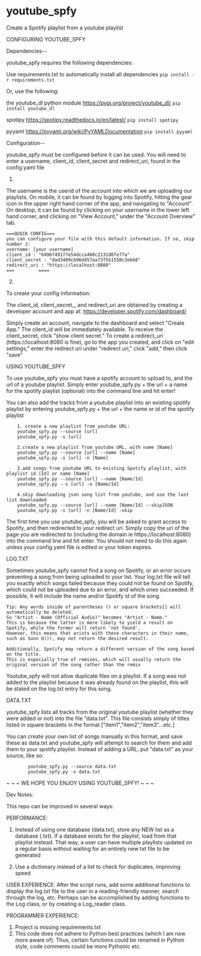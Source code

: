 # youtube_spfy
Create a Spotify playlist from a youtube playlist

CONFIGURING YOUTUBE_SPFY

Dependencies-- 

youtube_spfy requires the following dependencies:

Use requirements.txt to automatically install all dependencies
`pip install -r requirements.txt`

Or, use the following:

the youtube_dl python module
https://pypi.org/project/youtube_dl/
```pip install youtube_dl```

spotipy
https://spotipy.readthedocs.io/en/latest/
```pip install spotipy```

pyyaml
https://pyyaml.org/wiki/PyYAMLDocumentation
```pip install pyyaml```

Configuration--

youtube_spfy must be configured before it can be used. You will need to enter a username, client_id, client_secret and redirect_uri, found in the config.yaml file

1.
The username is the userid of the account into which we are uploading our playlists. On mobile, it can be found by logging into Spotify, hitting the gear icon in the upper right hand corner of the app, and navigating to "Account". On desktop, it can be found by clicking on your username in the lower left hand corner, and clicking on "View Account," under the "Account Overview" tab.
```
===QUICK CONFIG===
you can configure your file with this default information. If so, skip number 2:
username: [your username]
client_id : "6496749177e54dcca460c2131d6fe77a"
client_secret : "dad3409cb96d457aa73f5b1550c3ebb8"
redirect_uri : "https://localhost:8080"
===         ====
```

2.
To create your config information:


The client_id, client_secret_, and redirect_uri are obtained by creating a developer account  and app at:
https://developer.spotify.com/dashboard/

Simply create an account, navigate to the dashboard and select "Create App." The client_id will be immediately available. To receive the client_secret, click "show client secret." To create a redirect_uri (https://localhost:8080 is fine), go to the app you created, and click on "edit settings," enter the redirect uri under "redirect uri," click "add," then click "save"

USING YOUTUBE_SPFY

To use youtube_spfy you must have a spotify account to upload to, and the url of a youtube playlist. Simply enter youtube_spfy.py + the url + a name for the spotify playlist (optional) into the command line and hit enter!

You can also add the tracks from a youtube playlist into an existing spotify playlist by entering youtube_spfy.py + the url + the name or id of the spotify playlist

		1. create a new playlist from youtube URL:
		youtube_spfy.py --source [url]
		youtube_spfy.py -s [url]

		2.create a new playlist from youtube URL, with name [Name]
		youtube_spfy.py --source [url] --name [Name]
		youtube_spfy.py -s [url] -n [Name]

		3.add songs from youtube URL to existing Spotify playlist, with playlist id [Id] or name [Name]
		youtube_spfy.py --source [url] --name [Name/Id]
		youtube_spfy.py --s [url] -n [Name/Id]

		4.skip downloading json song list from youtube, and use the last list downloaded
		youtube_spfy.py --source [url] --name [Name/Id] --skipJSON 
		youtube_spfy.py -s [url] -n [Name/Id] -skip
    
The first time you use youtube_spfy, you will be asked to grant access to Spotify, and then redirected to your redirect uri. Simply copy the uri of the page you are redirected to (including the domain ie https://localhost:8080) into the command line and hit enter. You should not need to do this again unless your config.yaml file is edited or your token expires.

LOG.TXT

Sometimes youtube_spfy cannot find a song on Spotify, or an error occurs preventing a song from being uploaded to your list. Your log.txt file will tell you exactly which songs failed because they could not be found on Spotify, which could not be uploaded due to an error, and which ones succeeded. If possible, it will include the name and/or Spotify id of the song.
```
Tip: Any words inside of parentheses () or square brackets[] will automatically be deleted. 
So "Artist - Name (Official Audio)" becomes "Artist - Name." 
This is because the latter is more likely to yield a result on Spotify, while the former will return 'not found'. 
However, this means that arists with these characters in their name, such as Sunn O))), may not return the desired result. 

Additionally, Spotify may return a different version of the song based on the title. 
This is especially true of remixes, which will usually return the original version of the song rather than the remix
```
Youtube_spfy will not allow duplicate files on a playlist. If a song was not added to the playlist because it was already found on the playlist, this will be stated on the log.txt entry for this song.


DATA.TXT

youtube_spfy lists all tracks from the original youtube playlist (whether they were added or not) into the file "data.txt". This file consists simply of titles listed in square brackets in the format ["item1","item2","item3"...etc.]

You can create your own list of songs manually in this format, and save these as data.txt and youtube_spfy will attempt to search for them and add them to your spotify playlist. Instead of adding a URL, put "data.txt" as your source, like so:
```
		youtube_spfy.py --source data.txt
		youtube_spfy.py -s data.txt
```
~ ~ ~ WE HOPE YOU ENJOY USING YOUTUBE_SPFY! ~ ~ ~


Dev Notes:

This repo can be improved in several ways:

PERFORMANCE:
1. Instead of using one database (data.txt), store any NEW list as a database (<name>.txt). If a database exists for the playlist, load from that playlist instead. That way, a user can have multiple playlists updated on a regular basis without waiting for an entirely new txt file to be generated

2. Use a dictionary instead of a list to check for duplicates, improving speed

USER EXPERIENCE:
After the script runs, add some additional functions to display the log.txt file to the user in a reading-friendly manner, search through the log, etc. Perhaps can be accomplished by adding functions to the Log class, or by creating a Log_reader class.

PROGRAMMER EXPERIENCE:
1. Project is missing requirements.txt
2. This code does not adhere to Python best practices (which I am now more aware of). Thus, certain functions could be renamed in Python style, code comments could be more Pythonic etc.
